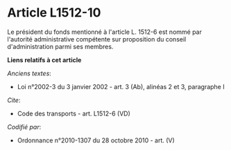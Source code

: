 # Article L1512-10

Le président du fonds mentionné à l'article L. 1512-6 est nommé par l'autorité administrative compétente sur proposition du
conseil d'administration parmi ses membres.

**Liens relatifs à cet article**

_Anciens textes_:

  - Loi n°2002-3 du 3 janvier 2002 - art. 3 (Ab), alinéas 2 et 3, paragraphe I

_Cite_:

  - Code des transports - art. L1512-6 (VD)

_Codifié par_:

  - Ordonnance n°2010-1307 du 28 octobre 2010 - art. (V)
